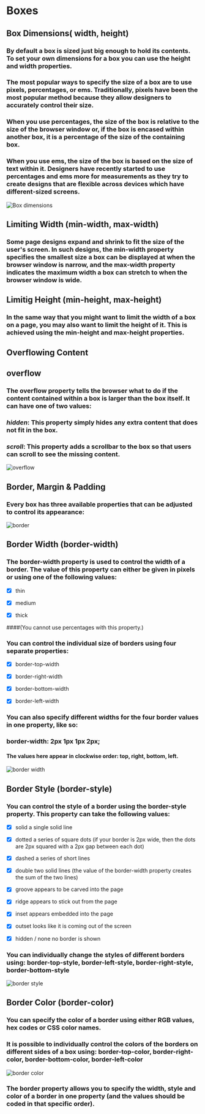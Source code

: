 # Boxes
## Box Dimensions( width, height)
### By default a box is sized just big enough to hold its contents. To set your own dimensions for a box you can use the height and width properties.
### The most popular ways to specify the size of a box are to use pixels, percentages, or ems. Traditionally, pixels have been the most popular method because they allow designers to accurately control their size.
### When you use percentages, the size of the box is relative to the size of the browser window or, if the box is encased within another box, it is a percentage of the size of the containing box.
### When you use ems, the size of the box is based on the size of text within it. Designers have recently started to use percentages and ems more for measurements as they try to create designs that are flexible across devices which have different-sized screens.
![Box dimensions](https://user-images.githubusercontent.com/70091044/92375340-a72d8780-f109-11ea-89ab-e685ea3803fe.PNG)
## Limiting Width (min-width, max-width)
### Some page designs expand and shrink to fit the size of the user's screen. In such designs, the min-width property specifies the smallest size a box can be displayed at when the browser window is narrow, and the max-width property indicates the maximum width a box can stretch to when the browser window is wide.
## Limitig Height (min-height, max-height)
### In the same way that you might want to limit the width of a box on a page, you may also want to limit the height of it. This is achieved using the min-height and max-height properties.
## Overflowing Content
## overflow
### The overflow property tells the browser what to do if the content contained within a box is larger than the box itself. It can have one of two values:
### *hidden*: This property simply hides any extra content that does not fit in the box.
### *scroll*: This property adds a scrollbar to the box so that users can scroll to see the missing content.
![overflow](https://user-images.githubusercontent.com/70091044/92376169-da244b00-f10a-11ea-873d-a1e87440dfd2.PNG)
## Border, Margin & Padding
### Every box has three available properties that can be adjusted to control its appearance:
![border](https://user-images.githubusercontent.com/70091044/92376401-32f3e380-f10b-11ea-8fa0-29a0357a6c14.PNG)
## Border Width (border-width)
### The border-width property is used to control the width of a border. The value of this property can either be given in pixels or using one of the following values:

- [x] thin

- [x] medium

- [x] thick

####(You cannot use percentages with this property.)
### You can control the individual size of borders using four separate properties:

- [x] border-top-width

- [x] border-right-width

- [x] border-bottom-width

- [x] border-left-width

### You can also specify different widths for the four border values in one property, like so:
### border-width: 2px 1px 1px 2px;
#### The values here appear in clockwise order: top, right, bottom, left.
![border width](https://user-images.githubusercontent.com/70091044/92377499-e7dad000-f10c-11ea-9285-b2ca84c48e68.PNG)
## Border Style (border-style)
### You can control the style of a border using the border-style property. This property can take the following values:

- [x] solid a single solid line 

-[x] dotted a series of square dots (if your border is 2px wide, then the dots are 2px squared with a 2px gap between each dot)

- [x] dashed a series of short lines

- [x] double two solid lines (the value of the border-width property creates the sum of the two lines)

- [x] groove appears to be carved into the page

- [x] ridge appears to stick out from the page

- [x] inset appears embedded into the page

-[x] outset looks like it is coming out of the screen

-[x] hidden / none no border is shown

### You can individually change the styles of different borders using: border-top-style, border-left-style, border-right-style, border-bottom-style
![border style](https://user-images.githubusercontent.com/70091044/92378680-dc88a400-f10e-11ea-96fc-9d7ca5c1892b.PNG)
## Border Color (border-color)
### You can specify the color of a border using either RGB values, hex codes or CSS color names.
### It is possible to individually control the colors of the borders on different sides of a box using: border-top-color, border-right-color, border-bottom-color, border-left-color
![border color](https://user-images.githubusercontent.com/70091044/92379039-6e90ac80-f10f-11ea-8ed1-daeb176382d2.PNG)
### The border property allows you to specify the width, style and color of a border in one property (and the values should be coded in that specific order).

